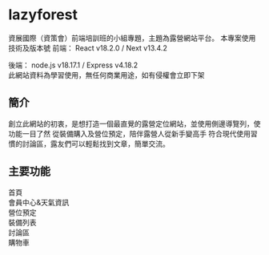 # lazyforest
資展國際（資策會）前端培訓班的小組專題，主題為露營網站平台。
本專案使用技術及版本號 前端： React v18.2.0 / Next v13.4.2

後端： node.js v18.17.1 / Express v4.18.2
<br/>
此網站資料為學習使用，無任何商業用途，如有侵權會立即下架
<h2>簡介</h2>
創立此網站的初衷，是想打造一個最直覺的露營定位網站，並使用側邊導覽列，使功能一目了然
從裝備購入及營位預定，陪伴露營人從新手變高手
符合現代使用習慣的討論區，露友們可以輕鬆找到文章，簡單交流。

<h2>主要功能</h2>
首頁
<br/>
會員中心&天氣資訊
<br/>
營位預定
<br/>
裝備列表

<br/>
討論區

<br/>
購物車



